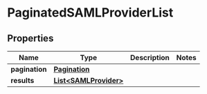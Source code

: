 

# PaginatedSAMLProviderList


## Properties

| Name | Type | Description | Notes |
|------------ | ------------- | ------------- | -------------|
|**pagination** | [**Pagination**](Pagination.md) |  |  |
|**results** | [**List&lt;SAMLProvider&gt;**](SAMLProvider.md) |  |  |



